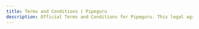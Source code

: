 ```yaml
---
title: Terms and Conditions | Pipeguru
description: Official Terms and Conditions for Pipeguru. This legal agreement outlines your rights, payment terms, content ownership, and the rules for using our AI-powered SaaS service
---
```

<div name="termly-embed" data-id="05d54c88-4aa2-4443-8764-d185713156f6"></div>